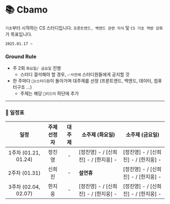 # 📚 Cbamo

`기초`부터 시작하는 CS 스터디입니다. `프론트엔드, 백엔드 관련 지식` 및 `CS 기초 역량 강화`가 목표입니다.

`2025.01.17 ~`

### Ground Rule

- 주 2회 `화요일/ 금요일` 진행
  - 스터디 결석해야 할 경우, `✅사전에` 스터디원들에게 공지할 것
- 한 주마다 `🙋‍♀️스터디원`이 돌아가며 대주제를 선정 (프론트엔드, 백엔드, 데이터, 컴퓨터구조 ...)
  - 주제는 해당 `📄리드미` 하단에 추가

---

### 📆 일정표

|        **일정**        | **주제 선정자** |        **대주제**         | **소주제 (화요일)** | **소주제 (금요일)** |
| :--------------------: | :--------: | :---------------------: | -------------------------------------------------------------------------------------------------------------------------------------------------------------------------------------------------------------------------------------------------------------------------- | --------------------------------------------------------------------------------------------------------------------------------------------------------------------------------------------------------------------------------------- |
| 1주차 (01.21, 01.24)  | 정진영 | - | [정진영] - / [신희진] - / [한지웅] - | [정진영] - / [신희진] - / [한지웅] - |
| 2주차 (01.31)  | 신희진 | - | **설연휴** | [정진영] - / [신희진] - / [한지웅] - |
| 3주차 (02.04, 02.07)  | 한지웅 | - | [정진영] - / [신희진] - / [한지웅] - | [정진영] - / [신희진] - / [한지웅] - |
